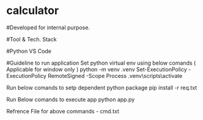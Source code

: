 # calculator

#Developed for internal purpose.

#Tool & Tech. Stack

#Python VS Code

#Guideline to run application
Set python virtual env using below comands ( Applicable for window only )
python -m venv .venv Set-ExecutionPolicy -ExecutionPolicy RemoteSigned -Scope Process .venv\scripts\activate

Run below comands to setp dependent python package
pip install -r req.txt

Run Below comands to execute app
python app.py

Refrence File for above commands - cmd.txt